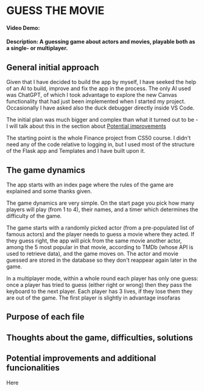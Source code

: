 # GUESS THE MOVIE
#### Video Demo:  <URL HERE>
#### Description: A guessing game about actors and movies, playable both as a single- or multiplayer.

## General initial approach

Given that I have decided to build the app by myself, I have seeked the help of an AI to build, improve and fix the app in the process. The only AI used was ChatGPT, of which I took advantage to explore the new Canvas functionality that had just been implemented when I started my project.
Occasionally I have asked also the duck debugger directly inside VS Code.

The initial plan was much bigger and complex than what it turned out to be - I will talk about this in the section about [Potential improvements](#potential-improvements-and-additional-funcionalities)

The starting point is the whole Finance project from CS50 course. I didn't need any of the code relative to logging in, but I used most of the structure of the Flask app and Templates and I have built upon it.

## The game dynamics

The app starts with an index page where the rules of the game are explained and some thanks given.

The game dynamics are very simple. On the start page you pick how many players will play (from 1 to 4), their names, and a timer which determines the difficulty of the game.

The game starts with a randomly picked actor (from a pre-populated list of famous actors) and the player needs to guess a movie where they acted. If they guess right, the app will pick from the same movie another actor, among the 5 most popular in that movie, according to TMDb (whose API is used to retrieve data), and the game moves on. The actor and movie guessed are stored in the database so they don't reappear again later in the game.

In a multiplayer mode, within a whole round each player has only one guess: once a player has tried to guess (either right or wrong) then they pass the keyboard to the next player. Each player has 3 lives, if they lose them they are out of the game. The first player is slightly in advantage insofaras


## Purpose of each file

## Thoughts about the game, difficulties, solutions

## Potential improvements and additional funcionalities
Here
